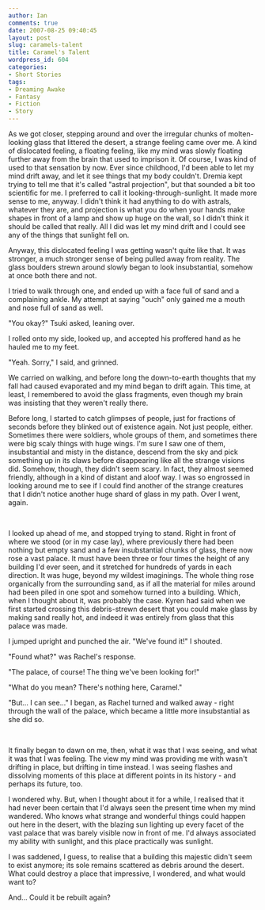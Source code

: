 ```yaml
---
author: Ian
comments: true
date: 2007-08-25 09:40:45
layout: post
slug: caramels-talent
title: Caramel's Talent
wordpress_id: 604
categories:
- Short Stories
tags:
- Dreaming Awake
- Fantasy
- Fiction
- Story
---
```


<div class="story" markdown="1">
<p>As we got closer, stepping around and over the irregular chunks of molten-looking glass that littered the desert, a strange feeling came over me. A kind of dislocated feeling, a floating feeling, like my mind was slowly floating further away from the brain that used to imprison it. Of course, I was kind of used to that sensation by now. Ever since childhood, I&#039;d been able to let my mind drift away, and let it see things that my body couldn&#039;t. Dremia kept trying to tell me that it&#039;s called "astral projection", but that sounded a bit too scientific for me. I preferred to call it looking-through-sunlight. It made more sense to me, anyway. I didn&#039;t think it had anything to do with astrals, whatever they are, and projection is what you do when your hands make shapes in front of a lamp and show up huge on the wall, so I didn&#039;t think it should be called that really. All I did was let my mind drift and I could see any of the things that sunlight fell on.</p>
<p>Anyway, this dislocated feeling I was getting wasn&#039;t quite like that. It was stronger, a much stronger sense of being pulled away from reality. The glass boulders strewn around slowly began to look insubstantial, somehow at once both there and not.</p>
<p>I tried to walk through one, and ended up with a face full of sand and a complaining ankle. My attempt at saying "ouch" only gained me a mouth and nose full of sand as well.</p>
<p>"You okay?" Tsuki asked, leaning over.</p>
<p>I rolled onto my side, looked up, and accepted his proffered hand as he hauled me to my feet.</p>
<p>"Yeah. Sorry," I said, and grinned.</p>
<p>We carried on walking, and before long the down-to-earth thoughts that my fall had caused evaporated and my mind began to drift again. This time, at least, I remembered to avoid the glass fragments, even though my brain was insisting that they weren&#039;t really there.</p>
<p>Before long, I started to catch glimpses of people, just for fractions of seconds before they blinked out of existence again. Not just people, either. Sometimes there were soldiers, whole groups of them, and sometimes there were big scaly things with huge wings. I&#039;m sure I saw one of them, insubstantial and misty in the distance, descend from the sky and pick something up in its claws before disappearing like all the strange visions did. Somehow, though, they didn&#039;t seem scary. In fact, they almost seemed friendly, although in a kind of distant and aloof way. I was so engrossed in looking around me to see if I could find another of the strange creatures that I didn&#039;t notice another huge shard of glass in my path. Over I went, again.</p>
<br />
<p>I looked up ahead of me, and stopped trying to stand. Right in front of where we stood (or in my case lay), where previously there had been nothing but empty sand and a few insubstantial chunks of glass, there now rose a vast palace. It must have been three or four times the height of any building I&#039;d ever seen, and it stretched for hundreds of yards in each direction. It was huge, beyond my wildest imaginings. The whole thing rose organically from the surrounding sand, as if all the material for miles around had been piled in one spot and somehow turned into a building. Which, when I thought about it, was probably the case. Kyren had said when we first started crossing this debris-strewn desert that you could make glass by making sand really hot, and indeed it was entirely from glass that this palace was made.</p>
<p>I jumped upright and punched the air. "We&#039;ve found it!" I shouted.</p>
<p>"Found what?" was Rachel&#039;s response.</p>
<p>"The palace, of course! The thing we&#039;ve been looking for!"</p>
<p>"What do you mean? There&#039;s nothing here, Caramel."</p>
<p>"But... I can see..." I began, as Rachel turned and walked away - right through the wall of the palace, which became a little more insubstantial as she did so.</p>
<br />
<p>It finally began to dawn on me, then, what it was that I was seeing, and what it was that I was feeling. The view my mind was providing me with wasn&#039;t drifting in place, but drifting in time instead. I was seeing flashes and dissolving moments of this place at different points in its history - and perhaps its future, too.</p>
<p>I wondered why. But, when I thought about it for a while, I realised that it had never been certain that I&#039;d always seen the present time when my mind wandered. Who knows what strange and wonderful things could happen out here in the desert, with the blazing sun lighting up every facet of the vast palace that was barely visible now in front of me. I&#039;d always associated my ability with sunlight, and this place practically was sunlight.</p>
<p>I was saddened, I guess, to realise that a building this majestic didn&#039;t seem to exist anymore; its sole remains scattered as debris around the desert. What could destroy a place that impressive, I wondered, and what would want to?</p>
<p>And... Could it be rebuilt again?</p>
</div>
